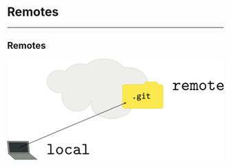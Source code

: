 # Remotes
<!-- .slide: data-background="img/remotes.svg" -->

---

## Remotes

<img src="img/remotes-defn.svg" />
